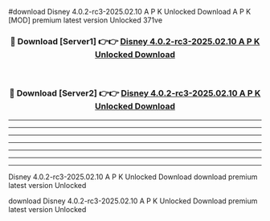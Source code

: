 #download Disney 4.0.2-rc3-2025.02.10 A P K Unlocked Download A P K [MOD] premium latest version Unlocked 371ve 



<div align="center">
<h3>🔴 Download [Server1] 👉👉 <a href="https://apkdownload1.web.app/">Disney 4.0.2-rc3-2025.02.10 A P K Unlocked Download</a></h3><br>

<h3>🔴 Download [Server2] 👉👉 <a href="https://apkdownload1.web.app/">Disney 4.0.2-rc3-2025.02.10 A P K Unlocked Download</a></h3>
</div>





----------------------------------------------------------

----------------------------------------------------------

----------------------------------------------------------

----------------------------------------------------------

----------------------------------------------------------

----------------------------------------------------------

----------------------------------------------------------

Disney 4.0.2-rc3-2025.02.10 A P K Unlocked Download download premium latest version Unlocked

download Disney 4.0.2-rc3-2025.02.10 A P K Unlocked Download premium latest version Unlocked
